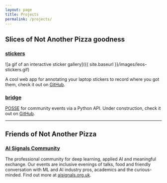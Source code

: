 ```yaml
---
layout: page
title: Projects
permalink: /projects/
---
```



## Slices of Not Another Pizza goodness

### [stickers](https://github.com/notanotherpizza/stickers)

![a gif of an interactive sticker gallery]({{ site.baseurl }}/images/leos-stickers.gif)

A cool web app for annotating your laptop stickers to record where you got them, check it out on [GitHub](https://github.com/notanotherpizza/stickers).

### [bridge](https://github.com/notanotherpizza/bridge)

[POSSE](https://indieweb.org/POSSE) for community events via a Python API. Under construction, check it out on [GitHub](https://github.com/notanotherpizza/bridge).

***

## Friends of Not Another Pizza

### [AI Signals Community](https:/aisignals.org.uk)

The professional community for deep learning, applied AI and meaningful exchange. Our events are inclusive evenings of talks, food and friendly conversation with ML and AI industry pros, academics and the curious-minded. Find out more at [aisignals.org.uk](https:/aisignals.org.uk).